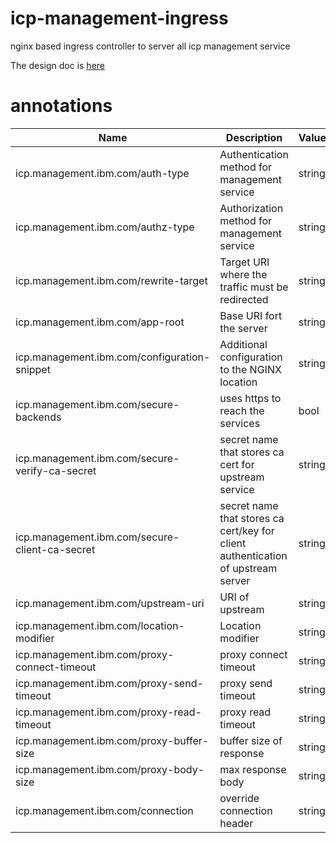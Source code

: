 # icp-management-ingress
nginx based ingress controller to server all icp management service

The design doc is [here](https://github.ibm.com/IBMPrivateCloud/roadmap/blob/master/feature-specs/icp-router-refactor.md)

# annotations

| Name | Description | Values |
| --- | --- | --- |
| icp.management.ibm.com/auth-type | Authentication method for management service | string |
| icp.management.ibm.com/authz-type | Authorization method for management service | string |
| icp.management.ibm.com/rewrite-target | Target URI where the traffic must be redirected | string |
| icp.management.ibm.com/app-root | Base URI fort the server | string |
| icp.management.ibm.com/configuration-snippet | Additional configuration to the NGINX location | string |
| icp.management.ibm.com/secure-backends | uses https to reach the services | bool |
| icp.management.ibm.com/secure-verify-ca-secret | secret name that stores ca cert for upstream service | string |
| icp.management.ibm.com/secure-client-ca-secret | secret name that stores ca cert/key for client authentication of upstream server | string |
| icp.management.ibm.com/upstream-uri | URI of upstream | string |
| icp.management.ibm.com/location-modifier | Location modifier | string |
| icp.management.ibm.com/proxy-connect-timeout | proxy connect timeout | string |
| icp.management.ibm.com/proxy-send-timeout | proxy send timeout | string |
| icp.management.ibm.com/proxy-read-timeout | proxy read timeout | string |
| icp.management.ibm.com/proxy-buffer-size | buffer size of response | string |
| icp.management.ibm.com/proxy-body-size | max response body | string |
| icp.management.ibm.com/connection | override connection header | string |
